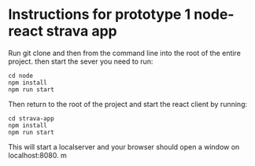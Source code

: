 # Instructions for prototype 1 node-react strava app

Run git clone and then from the command line into the root of the entire project.
then start the sever you need to run:

```
cd node
npm install
npm run start
```
Then return to the root of the project and start the react client by running:

```
cd strava-app
npm install
npm run start
```
This will start a localserver and your browser should open a window
on localhost:8080. m